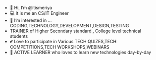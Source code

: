 - 👋 Hi, I’m @itismeriya
- 💻 It is me an CS/IT Engineer
- 👀 I’m interested in ... CODING,TECHNOLOGY,DEVELOPMENT,DESIGN,TESTING
- TRAINER of Higher Secondary standard , College level technical students
- 💕 Love to participate in Various TECH QUIZES,TECH COMPETITIONS,TECH WORKSHOPS,WEBINARS
- 🤞 ACTIVE LEARNER who loves to learn new technologies day-by-day
<!---
itismeriya/itismeriya is a ✨ special ✨ repository because its `README.md` (this file) appears on your GitHub profile.
You can click the Preview link to take a look at your changes.
--->
